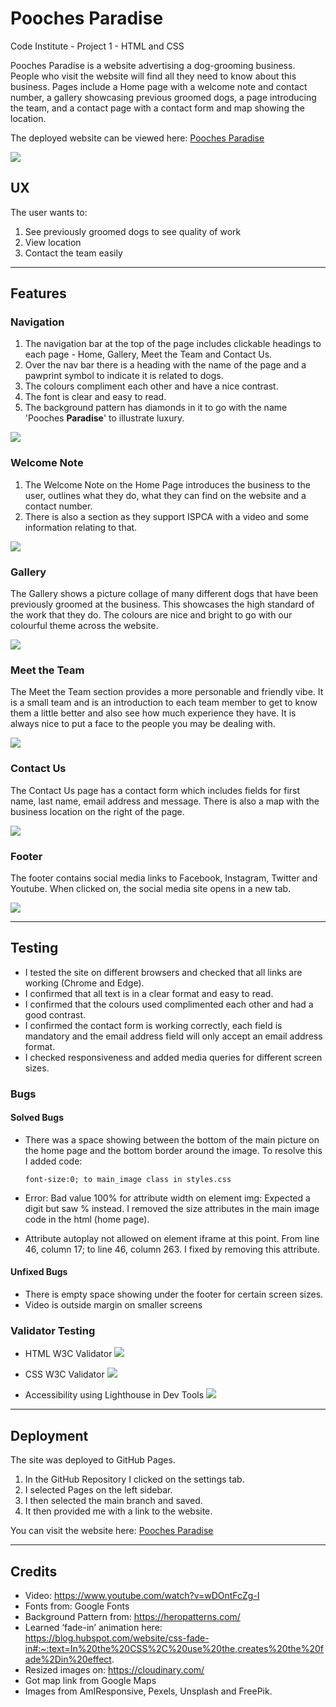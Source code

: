 # Pooches Paradise
Code Institute - Project 1 - HTML and CSS

Pooches Paradise is a website advertising a dog-grooming business.  People who visit the website will find all they need to know about this business. Pages include a Home page with a welcome note and contact number, a gallery showcasing previous groomed dogs, a page introducing the team, and a contact page with a contact form and map showing the location.

The deployed website can be viewed here: [Pooches Paradise](https://jordanna-s.github.io/pooches-paradise/)

<img src="assets/images/readmeimages/homepage.JPG"/>


## UX
The user wants to: 

1. See previously groomed dogs to see quality of work
2. View location 
3. Contact the team easily
---
## Features

### Navigation

1. The navigation bar at the top of the page includes clickable headings to each page - Home, Gallery, Meet the Team and Contact Us.
2. Over the nav bar there is a heading with the name of the page and a pawprint symbol to indicate it is related to dogs.
3. The colours compliment each other and have a nice contrast.
4. The font is clear and easy to read.
5. The background pattern has diamonds in it to go with the name 'Pooches **Paradise**' to illustrate luxury. 

<img src="assets/images/readmeimages/navigation.JPG"/>

### Welcome Note

1. The Welcome Note on the Home Page introduces the business to the user, outlines what they do, what they can find on the website and a contact number.
2. There is also a section as they support ISPCA with a video and some information relating to that.

<img src="assets/images/readmeimages/welcome.JPG"/>

### Gallery

The Gallery shows a picture collage of many different dogs that have been previously groomed at the business.  This showcases the high standard of the work that they do.  The colours are nice and bright to go with our colourful theme across the website.

<img src="assets/images/readmeimages/gallerypics.JPG"/>

### Meet the Team

The Meet the Team section provides a more personable and friendly vibe.  It is a small team and is an introduction to each team member to get to know them a little better and also see how much experience they have.  It is always nice to put a face to the people you may be dealing with.

<img src="assets/images/readmeimages/team.JPG"/>

### Contact Us

The Contact Us page has a contact form which includes fields for first name, last name, email address and message.  There is also a map with the business location on the right of the page.

<img src="assets/images/readmeimages/contact.JPG"/>

### Footer 

The footer contains social media links to Facebook, Instagram, Twitter and Youtube.  When clicked on, the social media site opens in a new tab.

<img src="assets/images/readmeimages/footer.JPG"/>

----

## Testing

- I tested the site on different browsers and checked that all links are working (Chrome and Edge).
- I confirmed that all text is in a clear format and easy to read.
- I confirmed that the colours used complimented each other and had a good contrast.
- I confirmed the contact form is working correctly, each field is mandatory and the email address field will only accept an email address format.
- I checked responsiveness and added media queries for different screen sizes.

### Bugs

#### Solved Bugs

- There was a space showing between the bottom of the main picture on the home page and the bottom border around the image.  To resolve this I added code:

    `font-size:0; to main_image class in styles.css`
- Error: Bad value 100% for attribute width on element img: Expected a digit but saw % instead.  I removed the size attributes in the main image code in the html (home page).

- Attribute autoplay not allowed on element iframe at this point. From line 46, column 17; to line 46, column 263.  I fixed by removing this attribute.

#### Unfixed Bugs

- There is empty space showing under the footer for certain screen sizes.
- Video is outside margin on smaller screens

### Validator Testing

- HTML W3C Validator
    <img src="assets/images/readmeimages/htmlvalidator.JPG"/>

- CSS W3C Validator
    <img src="assets/images/readmeimages/cssvalidator.JPG"/>

- Accessibility using Lighthouse in Dev Tools
    <img src="assets/images/readmeimages/accessibility.JPG"/>
------
## Deployment
The site was deployed to GitHub Pages.
1. In the GitHub Repository I clicked on the settings tab.
2. I selected Pages on the left sidebar.
3. I then selected the main branch and saved.
4. It then provided me with a link to the website.

You can visit the website here: [Pooches Paradise](https://jordanna-s.github.io/pooches-paradise/)

------
## Credits
- Video: https://www.youtube.com/watch?v=wDOntFcZg-I
- Fonts from: Google Fonts
- Background Pattern from: https://heropatterns.com/ 
- Learned ‘fade-in’ animation here: https://blog.hubspot.com/website/css-fade-in#:~:text=In%20the%20CSS%2C%20use%20the,creates%20the%20fade%2Din%20effect. 
- Resized images on: https://cloudinary.com/ 
- Got map link from Google Maps
- Images from AmIResponsive, Pexels, Unsplash and FreePik.